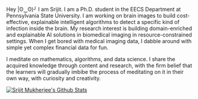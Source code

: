 Hey |ʘ‿ʘ)╯ I am Srijit. I am a Ph.D. student in the EECS Department at Pennsylvania State University. I am working on brain images to build cost-effective, explainable intelligent algorithms to detect a specific kind of infection inside the brain. My research interest is building domain-enriched and explainable AI solutions in biomedical imaging in resource-constrained settings. When I get bored with medical imaging data, I dabble around with simple yet complex financial data for fun.

I meditate on mathematics, algorithms, and data science. I share the acquired knowledge through content and research, with the firm belief that the learners will gradually imbibe the process of meditating on it in their own way, with curiosity and creativity.

[![Srijit Mukherjee's Github Stats](https://github-readme-stats.vercel.app/api?username=mukherjeesrijit&hide=contribs,prs&show_icons=true&theme=dracula)](https://github.com/anuraghazra/github-readme-stats)
